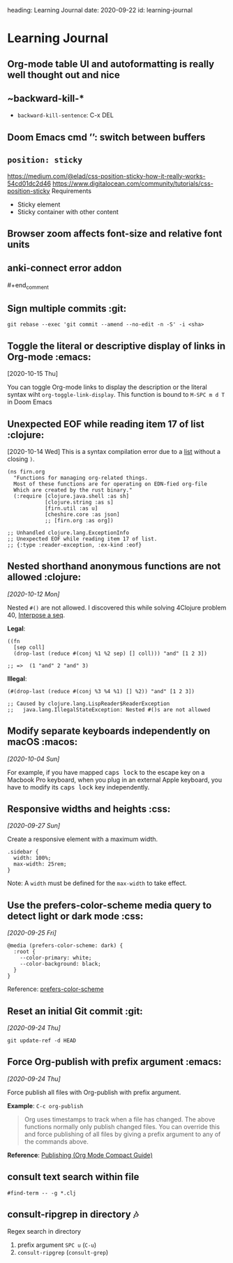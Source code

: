 heading: Learning Journal
date: 2020-09-22
id: learning-journal

# Learning Journal

## Org-mode table UI and autoformatting is really well thought out and nice

## ~backward-kill-\*

-   `backward-kill-sentence`: C-x DEL

## Doom Emacs cmd &rsquo;&rsquo;: switch between buffers

## `position: sticky`

<https://medium.com/@elad/css-position-sticky-how-it-really-works-54cd01dc2d46>
<https://www.digitalocean.com/community/tutorials/css-position-sticky>
Requirements

-   Sticky element
-   Sticky container with other content

## Browser zoom affects font-size and relative font units

## anki-connect error addon

\#+end<sub>comment</sub>

## Sign multiple commits     :git:

`git rebase --exec 'git commit --amend --no-edit -n -S' -i <sha>`

## Toggle the literal or descriptive display of links in Org-mode     :emacs:

<span class="timestamp-wrapper"><span class="timestamp">[2020-10-15 Thu]</span></span>

You can toggle Org-mode links to display the description or the literal syntax wiht `org-toggle-link-display`. This function is bound to `M-SPC m d T` in Doom Emacs

## Unexpected EOF while reading item 17 of list     :clojure:

<span class="timestamp-wrapper"><span class="timestamp">[2020-10-14 Wed]</span></span>
This is a syntax compilation error due to a [list](https://clojuredocs.org/clojure.core/list) without a closing `)`.

    (ns firn.org
      "Functions for managing org-related things.
      Most of these functions are for operating on EDN-fied org-file
      Which are created by the rust binary."
      (:require [clojure.java.shell :as sh]
                [clojure.string :as s]
                [firn.util :as u]
                [cheshire.core :as json]
                ;; [firn.org :as org])
    
    ;; Unhandled clojure.lang.ExceptionInfo
    ;; Unexpected EOF while reading item 17 of list.
    ;; {:type :reader-exception, :ex-kind :eof}

## Nested shorthand anonymous functions are not allowed     :clojure:

*<span class="timestamp-wrapper"><span class="timestamp">[2020-10-12 Mon]</span></span>*

Nested `#()` are not allowed. I discovered this while solving 4Clojure problem 40, [Interpose a seq](/4clojure).

**Legal**:

    ((fn
      [sep coll]
      (drop-last (reduce #(conj %1 %2 sep) [] coll))) "and" [1 2 3])
    
    ;; =>  (1 "and" 2 "and" 3)

**Illegal**:

    (#(drop-last (reduce #(conj %3 %4 %1) [] %2)) "and" [1 2 3])
    
    ;; Caused by clojure.lang.LispReader$ReaderException
    ;;   java.lang.IllegalStateException: Nested #()s are not allowed

## Modify separate keyboards independently on macOS     :macos:

*<span class="timestamp-wrapper"><span class="timestamp">[2020-10-04 Sun]</span></span>*

For example, if you have mapped <kbd>caps lock</kbd> to the escape key on a Macbook Pro keyboard, when you plug in an external Apple keyboard, you have to modify its <kbd>caps lock</kbd> key independently.

## Responsive widths and heights     :css:

*<span class="timestamp-wrapper"><span class="timestamp">[2020-09-27 Sun]</span></span>*

Create a responsive element with a maximum width.

    .sidebar {
      width: 100%;
      max-width: 25rem;
    }

Note: A `width` must be defined for the `max-width` to take effect.

## Use the prefers-color-scheme media query to detect light or dark mode     :css:

*<span class="timestamp-wrapper"><span class="timestamp">[2020-09-25 Fri]</span></span>*

    @media (prefers-color-scheme: dark) {
      :root {
        --color-primary: white;
        --color-background: black;
      }
    }

Reference: [prefers-color-scheme](https://developer.mozilla.org/en-US/docs/Web/CSS/@media/prefers-color-scheme)

## Reset an initial Git commit     :git:

*<span class="timestamp-wrapper"><span class="timestamp">[2020-09-24 Thu]</span></span>*

`git update-ref -d HEAD`

## Force Org-publish with prefix argument     :emacs:

*<span class="timestamp-wrapper"><span class="timestamp">[2020-09-24 Thu]</span></span>*

Force publish all files with Org-publish with prefix argument.

**Example**: `C-c org-publish`

> Org uses timestamps to track when a file has changed. The above functions normally only publish changed files. You can override this and force publishing of all files by giving a prefix argument to any of the commands above.

**Reference**: [Publishing (Org Mode Compact Guide)](https://orgmode.org/guide/Publishing.html)

## consult text search within file

`#find-term -- -g *.clj`

## consult-ripgrep in directory     :notes:

Regex search in directory

1.  prefix argument `SPC u` (`C-u`)
2.  `consult-ripgrep` (`consult-grep`)


